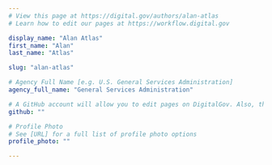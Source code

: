 ```yaml
---
# View this page at https://digital.gov/authors/alan-atlas
# Learn how to edit our pages at https://workflow.digital.gov

display_name: "Alan Atlas"
first_name: "Alan"
last_name: "Atlas"

slug: "alan-atlas"

# Agency Full Name [e.g. U.S. General Services Administration]
agency_full_name: "General Services Administration"

# A GitHub account will allow you to edit pages on DigitalGov. Also, the image used in your GitHub account can be used to populate your digital.gov profile photo. Learn more about getting a Github account at [URL]
github: ""

# Profile Photo
# See [URL] for a full list of profile photo options
profile_photo: ""

---
```

